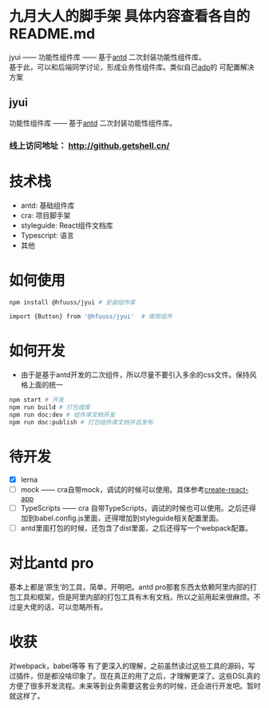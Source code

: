 # 九月大人的脚手架 具体内容查看各自的README.md
jyui —— 功能性组件库 —— 基于[antd](https://ant.design) 二次封装功能性组件库。          
基于此，可以和后端同学讨论，形成业务性组件库。类似自己[adp](https://pro.ant.design/index-cn)的 可配置解决方案

## jyui
功能性组件库 —— 基于[antd](https://ant.design) 二次封装功能性组件库。



### 线上访问地址： http://github.getshell.cn/
# 技术栈
* antd: 基础组件库
* cra: 项目脚手架
* styleguide: React组件文档库
* Typescript: 语言
* 其他
# 如何使用
```bash
npm install @hfuuss/jyui # 安装组件库

import {Button} from '@hfuuss/jyui'  # 使用组件
```
# 如何开发
* 由于是基于antd开发的二次组件，所以尽量不要引入多余的css文件。保持风格上面的统一
```bash
npm start # 开发
npm run build # 打包成库
npm run doc:dev # 组件库文档开发
npm run doc:publish # 打包组件库文档并且发布
```
# 待开发
- [x] lerna
- [ ] mock —— cra自带mock，调试的时候可以使用。具体参考[create-react-app](https://facebook.github.io/create-react-app/docs/proxying-api-requests-in-development)
- [ ] TypeScripts —— cra 自带TypeScripts，调试的时候也可以使用。之后还得加到babel.config.js里面，还得增加到styleguide相关配置里面。
- [ ] antd里面打包的时候，还包含了dist里面，之后还得写一个webpack配置。
# 对比antd pro
基本上都是‘原生’的工具，简单，开明吧。antd pro那套东西太依赖阿里内部的打包工具和框架，但是阿里内部的打包工具有木有文档，所以之前用起来很麻烦。不过是大佬的话，可以忽略所有。      
# 收获
对webpack，babel等等 有了更深入的理解，之前虽然读过这些工具的源码，写过插件，但是都没啥印象了。现在真正的用了之后，才理解更深了。这些DSL真的方便了很多开发流程。未来等到业务需要这套业务的时候，还会进行开发吧。暂时就这样了。
